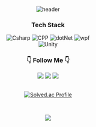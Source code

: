 <div align="center">

  ![header](https://capsule-render.vercel.app/api?type=venom&color=auto&height=300&section=header&text=KimSoYeon&desc=Game%20Client%20Programmer&fontSize=60&fontColor=000000)

</div>

<div align="center">

### Tech Stack
<img alt="Csharp" src ="https://img.shields.io/badge/C%23-39477F.svg?&style=flat-square&logo=Csharp&logoColor=white"/>
<img alt="CPP" src ="https://img.shields.io/badge/C%2B%2B-00599C.svg?style=flat-square&logo=c%2B%2B&&logoColor=white"/>
<img alt="dotNet" src ="https://img.shields.io/badge/.NET-512BD4.svg?&style=flat-square&logo=dotnet&logoColor=white"/>
<img alt="wpf" src ="https://img.shields.io/badge/WPF-3484D2.svg?&style=flat-square"/>
<br>

<img alt="Unity" src ="https://img.shields.io/badge/Unity-000000.svg?&style=flat-square&logo=Unity&logoColor=white"/>
<br>

<h3 align="center">👇 Follow Me 👇</h3>
<p align="center">
  <a href="https://velog.io/@ooo1324"><img src="https://img.shields.io/badge/Blog-11B48A?style=flat-square&logo=Vimeo&logoColor=white&link=https://velog.io/@ooo1324"/></a>
<a href="mailto:rlathrkd1324@gmail.com"><img src="https://img.shields.io/badge/Gmail-d14836?style=flat-square&logo=Gmail&logoColor=white&link=rlathrkd1324@gmail.com"/></a>
<a href="https://ooo1324.itch.io/"><img src="https://img.shields.io/badge/itch.io-FA5C5C?style=flat-square&logo=itchdotio&logoColor=white&link=https://ooo1324.itch.io/"/></a>
<br>
  
<br>
  
[![Solved.ac Profile](http://mazassumnida.wtf/api/v2/generate_badge?boj=ooo1324)](https://solved.ac/ooo1324/)
 
<br>

<p align="center">
<a href="https://hits.seeyoufarm.com"><img src="https://hits.seeyoufarm.com/api/count/incr/badge.svg?url=https%3A%2F%2Fgithub.com%2Fooo1324&count_bg=%2379C83D&title_bg=%23555555&icon=github.svg&icon_color=%23E7E7E7&title=hits&edge_flat=false"/></a>
</p>

</div>
